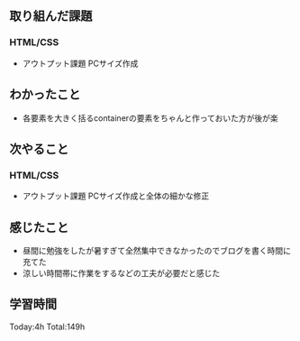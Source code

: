 ## 取り組んだ課題
### HTML/CSS
- アウトプット課題 PCサイズ作成
## わかったこと
- 各要素を大きく括るcontainerの要素をちゃんと作っておいた方が後が楽
## 次やること
### HTML/CSS
- アウトプット課題 PCサイズ作成と全体の細かな修正
## 感じたこと
- 昼間に勉強をしたが暑すぎて全然集中できなかったのでブログを書く時間に充てた
- 涼しい時間帯に作業をするなどの工夫が必要だと感じた
## 学習時間
Today:4h Total:149h
